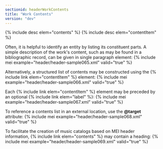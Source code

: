 ```yaml
---
sectionid: headerWorkContents
title: "Work Contents"
version: "dev"
---
```


  
{% include desc elem="contents" %} 
{% include desc elem="contentItem" %} 
 

Often, it is helpful to identify an entity by listing its constituent parts. A simple description of the work's content, such as may be found in a bibliographic record, can be given in single paragraph element:
{% include mei example="header/header-sample065.xml" valid="true" %}
    
Alternatively, a structured list of contents may be constructed using the {% include link elem="contentItem" %} element:
{% include mei example="header/header-sample066.xml" valid="true" %}
    
Each {% include link elem="contentItem" %} element may be preceded by an optional {% include link elem="label" %}:
{% include mei example="header/header-sample067.xml" valid="true" %}
    
To reference a contents list in an external location, use the **@target** attribute:
{% include mei example="header/header-sample068.xml" valid="true" %}
    
To facilitate the creation of music catalogs based on MEI header information, {% include link elem="contents" %} may contain a heading:
{% include mei example="header/header-sample069.xml" valid="true" %}
    
